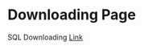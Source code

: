 # Downloading Page

SQL Downloading  [Link](https://dev.mysql.com/downloads/windows/installer/8.0.html) 